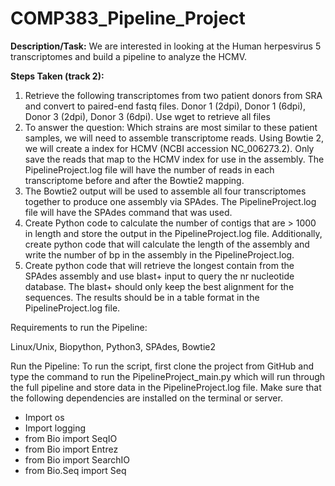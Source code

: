 # COMP383_Pipeline_Project

**Description/Task:**
We are interested in looking at the Human herpesvirus 5 transcriptomes and build a pipeline to analyze the HCMV. 

**Steps Taken (track 2):**

1. Retrieve the following transcriptomes from two patient donors from SRA and convert to paired-end fastq files. Donor 1 (2dpi), Donor 1 (6dpi), Donor 3 (2dpi), Donor 3 (6dpi). Use wget to retrieve all files 
2. To answer the question: Which strains are most similar to these patient samples, we will need to assemble transcriptome reads. Using Bowtie 2, we will create a index for HCMV (NCBI accession NC_006273.2). Only save the reads that map to the HCMV index for use in the assembly. The PipelineProject.log file will have the number of reads in each transcriptome before and after the Bowtie2 mapping. 
3. The Bowtie2 output will be used to assemble all four transcriptomes together to produce one assembly via SPAdes. The PipelineProject.log file will have the SPAdes command that was used. 
4. Create Python code to calculate the number of contigs that are > 1000 in length and store the output in the PipelineProject.log file. Additionally, create python code that will calculate the length of the assembly and write the number of bp in the assembly in the PipelineProject.log.
5. Create python code that will retrieve the longest contain from the SPAdes assembly and use blast+ input to query the nr nucleotide database. The blast+ should only keep the best alignment for the sequences. The results should be in a table format in the PipelineProject.log file. 

Requirements to run the Pipeline: 

Linux/Unix, Biopython, Python3, SPAdes, Bowtie2

Run the Pipeline: 
To run the script, first clone the project from GitHub and type the command to run the PipelineProject_main.py which will run through the full pipeline and store data in the PipelineProject.log file. Make sure that the following dependencies are installed on the terminal or server. 
- Import os
- Import logging 
- from Bio import SeqIO
- from Bio import Entrez
- from Bio import SearchIO
- from Bio.Seq import Seq 
